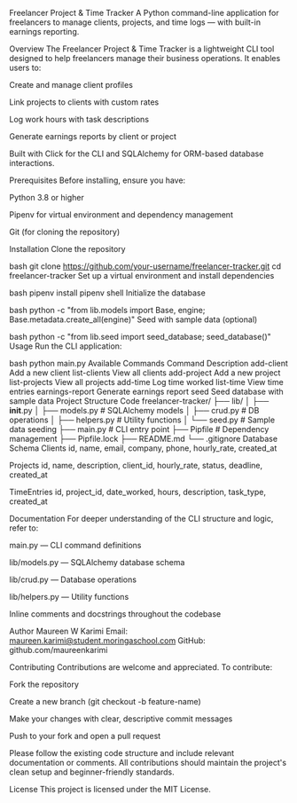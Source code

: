 Freelancer Project & Time Tracker
A Python command-line application for freelancers to manage clients, projects, and time logs — with built-in earnings reporting.

Overview
The Freelancer Project & Time Tracker is a lightweight CLI tool designed to help freelancers manage their business operations. It enables users to:

Create and manage client profiles

Link projects to clients with custom rates

Log work hours with task descriptions

Generate earnings reports by client or project

Built with Click for the CLI and SQLAlchemy for ORM-based database interactions.

Prerequisites
Before installing, ensure you have:

Python 3.8 or higher

Pipenv for virtual environment and dependency management

Git (for cloning the repository)

Installation
Clone the repository

bash
git clone https://github.com/your-username/freelancer-tracker.git
cd freelancer-tracker
Set up a virtual environment and install dependencies

bash
pipenv install
pipenv shell
Initialize the database

bash
python -c "from lib.models import Base, engine; Base.metadata.create_all(engine)"
Seed with sample data (optional)

bash
python -c "from lib.seed import seed_database; seed_database()"
Usage
Run the CLI application:

bash
python main.py
Available Commands
Command	Description
add-client	Add a new client
list-clients	View all clients
add-project	Add a new project
list-projects	View all projects
add-time	Log time worked
list-time	View time entries
earnings-report	Generate earnings report
seed	Seed database with sample data
Project Structure
Code
freelancer-tracker/
├── lib/
│   ├── __init__.py
│   ├── models.py         # SQLAlchemy models
│   ├── crud.py           # DB operations
│   ├── helpers.py        # Utility functions
│   └── seed.py           # Sample data seeding
├── main.py               # CLI entry point
├── Pipfile               # Dependency management
├── Pipfile.lock
├── README.md
└── .gitignore
Database Schema
Clients
id, name, email, company, phone, hourly_rate, created_at

Projects
id, name, description, client_id, hourly_rate, status, deadline, created_at

TimeEntries
id, project_id, date_worked, hours, description, task_type, created_at

Documentation
For deeper understanding of the CLI structure and logic, refer to:

main.py — CLI command definitions

lib/models.py — SQLAlchemy database schema

lib/crud.py — Database operations

lib/helpers.py — Utility functions

Inline comments and docstrings throughout the codebase

Author
Maureen W Karimi Email: maureen.karimi@student.moringaschool.com GitHub: github.com/maureenkarimi

Contributing
Contributions are welcome and appreciated. To contribute:

Fork the repository

Create a new branch (git checkout -b feature-name)

Make your changes with clear, descriptive commit messages

Push to your fork and open a pull request

Please follow the existing code structure and include relevant documentation or comments. All contributions should maintain the project's clean setup and beginner-friendly standards.

License
This project is licensed under the MIT License.
